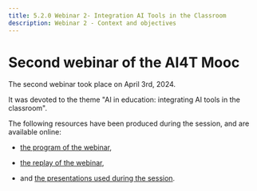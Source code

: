 ```yaml
---
title: 5.2.0 Webinar 2- Integration AI Tools in the Classroom
description: Webinar 2 - Context and objectives
---
```



# Second webinar of the AI4T Mooc

The second webinar took place on April 3rd, 2024.

It was devoted to the theme "AI in education: integrating AI tools in the classroom".

The following resources have been produced during the session, and are available online:

* <a href="https://inrialearninglab.github.io/ai4t//2-Project-resources/5-Webinars/5-2-Webinar-2/5-2-1-Webinar-2-program.html" target="_blank">the program of the webinar</a>,

* <a href="https://inrialearninglab.github.io/ai4t//2-Project-resources/5-Webinars/5-2-Webinar-2/5-2-2-Webinar-2-replay.html" target="_blank">the replay of the webinar</a>,
  
* and <a href="https://inrialearninglab.github.io/ai4t//2-Project-resources/5-Webinars/5-2-Webinar-2/5-2-2-Webinar-2-presentations.html" target="_blank">the presentations used during the session</a>. 

